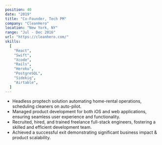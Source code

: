 ```yaml
---
position: 40
date: "2019"
title: "Co-Founder, Tech PM"
company: "CleanHero"
location: "New York, NY"
range: "Jul - Dec 2016"
url: "https://cleanhero.com/"
skills:
  [
    "React",
    "Swift",
    "Xcode",
    "Rails",
    "Heroku",
    "PostgreSQL",
    "Sidekiq",
    "Airtable",
  ]
---
```


- Headless proptech solution automating home-rental operations, scheduling cleaners on auto-pilot.
- Managed product development for both iOS and web applications, ensuring seamless user experience and functionality.
- Recruited, hired, and trained freelance full-stack engineers, fostering a skilled and efficient development team.
- Achieved a successful exit demonstrating significant business impact & product scalability.
